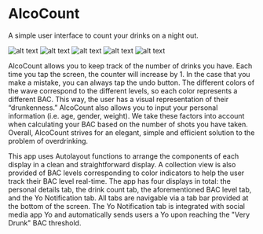 # AlcoCount
A simple user interface to count your drinks on a night out.

![alt text](https://image.ibb.co/cMY3on/Screen_Shot_2018_05_06_at_12_41_44_AM.png)
![alt text](https://image.ibb.co/kKASES/Screen_Shot_2018_05_06_at_12_42_22_AM.png)
![alt text](https://image.ibb.co/dXm0ZS/Screen_Shot_2018_05_06_at_12_42_33_AM.png)
![alt text](https://image.ibb.co/fqTEuS/Screen_Shot_2018_05_06_at_12_42_39_AM.png)
![alt text](https://image.ibb.co/n3Q517/Screen_Shot_2018_05_06_at_12_42_46_AM.png)

AlcoCount allows you to keep track of the number of drinks you have. Each time you tap the screen, the counter will increase by 1. In the case that you make a mistake, you can always tap the undo button. The different colors of the wave correspond to the different levels, so each color represents a different BAC. This way, the user has a visual representation of their “drunkenness.” AlcoCount also allows you to input your personal information (i.e. age, gender, weight). We take these factors into account when calculating your BAC based on the number of shots you have taken. Overall, AlcoCount strives for an elegant, simple and efficient solution to the problem of overdrinking.

This app uses Autolayout functions to arrange the components of each display in a clean and straightforward display. A collection view is also provided of BAC levels corresponding to color indicators to help the user track their BAC level real-time. The app has four displays in total: the personal details tab, the drink count tab, the aforementioned BAC level tab, and the Yo Notification tab. All tabs are navigable via a tab bar provided at the bottom of the screen. The Yo Notification tab is integrated with social media app Yo and automatically sends users a Yo upon reaching the "Very Drunk" BAC threshold.
